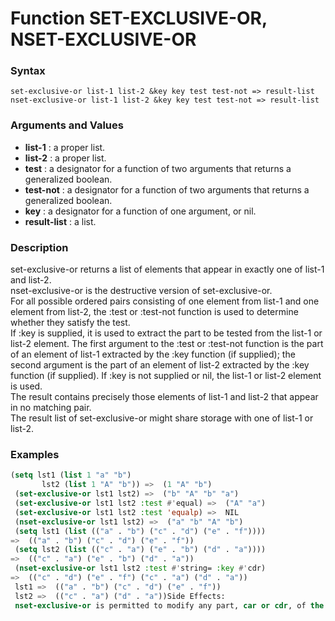 <!-- Generated on 05/10/2020 by https://github.com/anto2oo/clhs-evolved -->

# Function SET-EXCLUSIVE-OR, NSET-EXCLUSIVE-OR

### Syntax
`set-exclusive-or list-1 list-2 &key key test test-not => result-list`  
`nset-exclusive-or list-1 list-2 &key key test test-not => result-list`  


### Arguments and Values
- **list-1** : a proper list.   
- **list-2** : a proper list.   
- **test** : a designator for a function of two arguments that returns a generalized boolean.   
- **test-not** : a designator for a function of two arguments that returns a generalized boolean.   
- **key** : a designator for a function of one argument, or nil.   
- **result-list** : a list.   


### Description
set-exclusive-or returns a list of elements that appear in exactly one of list-1 and list-2.  
nset-exclusive-or is the destructive version of set-exclusive-or.  
For all possible ordered pairs consisting of one element from list-1 and one element from list-2, the :test or :test-not function is used to determine whether they satisfy the test.  
If :key is supplied, it is used to extract the part to be tested from the list-1 or list-2 element. The first argument to the :test or :test-not function is the part of an element of list-1 extracted by the :key function (if supplied); the second argument is the part of an element of list-2 extracted by the :key function (if supplied). If :key is not supplied or nil, the list-1 or list-2 element is used.  
The result contains precisely those elements of list-1 and list-2 that appear in no matching pair.  
The result list of set-exclusive-or might share storage with one of list-1 or list-2.



### Examples
```lisp 
(setq lst1 (list 1 "a" "b")
       lst2 (list 1 "A" "b")) =>  (1 "A" "b")
 (set-exclusive-or lst1 lst2) =>  ("b" "A" "b" "a")
 (set-exclusive-or lst1 lst2 :test #'equal) =>  ("A" "a")
 (set-exclusive-or lst1 lst2 :test 'equalp) =>  NIL 
 (nset-exclusive-or lst1 lst2) =>  ("a" "b" "A" "b") 
 (setq lst1 (list (("a" . "b") ("c" . "d") ("e" . "f"))))
=>  (("a" . "b") ("c" . "d") ("e" . "f"))
 (setq lst2 (list (("c" . "a") ("e" . "b") ("d" . "a"))))
=>  (("c" . "a") ("e" . "b") ("d" . "a")) 
 (nset-exclusive-or lst1 lst2 :test #'string= :key #'cdr)
=>  (("c" . "d") ("e" . "f") ("c" . "a") ("d" . "a")) 
 lst1 =>  (("a" . "b") ("c" . "d") ("e" . "f"))
 lst2 =>  (("c" . "a") ("d" . "a"))Side Effects:
 nset-exclusive-or is permitted to modify any part, car or cdr, of the list structure of list-1 or list-2.
```
